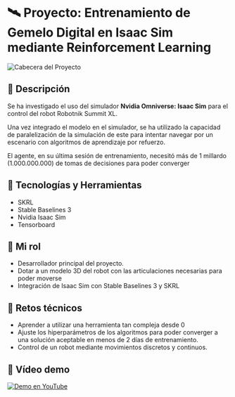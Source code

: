 # 🛰️ Proyecto: Entrenamiento de Gemelo Digital en Isaac Sim mediante Reinforcement Learning

![Cabecera del Proyecto](https://i.imgur.com/jUrFa3u.png)

## 📌 Descripción

Se ha investigado el uso del simulador **Nvidia Omniverse: Isaac Sim** para el control del robot Robotnik Summit XL. 

Una vez integrado el modelo en el simulador, se ha utilizado la capacidad de paralelización de la simulación de este para intentar navegar por un escenario con algoritmos de aprendizaje por refuerzo. 

El agente, en su última sesión de entrenamiento, necesitó más de 1 millardo (1.000.000.000) de tomas de decisiones para poder converger
## 🧰 Tecnologías y Herramientas

- SKRL
- Stable Baselines 3
- Nvidia Isaac Sim
- Tensorboard

## 👤 Mi rol

- Desarrollador principal del proyecto.
- Dotar a un modelo 3D del robot con las articulaciones necesarias para poder moverse
- Integración de Isaac Sim con Stable Baselines 3 y SKRL 

## 🧠 Retos técnicos

- Aprender a utilizar una herramienta tan compleja desde 0
- Ajuste los hiperparámetros de los algoritmos para poder converger a una solución aceptable en menos de 2 días de entrenamiento.
- Control de un robot mediante movimientos discretos y continuos. 

## 🎥 Vídeo demo

[![Demo en YouTube](https://img.youtube.com/vi/ZKDOzntALcA/default.jpg)](https://www.youtube.com/watch?v=ZKDOzntALcA)

